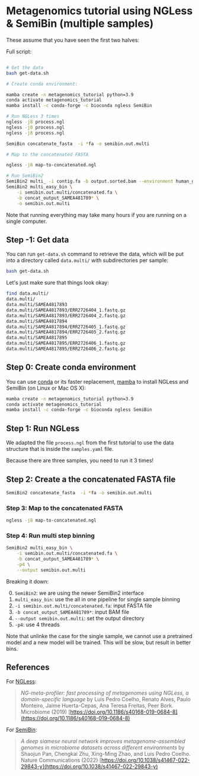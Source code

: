 # Metagenomics tutorial using NGLess & SemiBin (multiple samples)

These assume that you have seen the first two halves:

Full script:

```bash

# Get the data
bash get-data.sh

# Create conda environment:

mamba create -n metagenomics_tutorial python=3.9
conda activate metagenomics_tutorial
mamba install -c conda-forge -c bioconda ngless SemiBin

# Run NGLess 3 times
ngless -j8 process.ngl
ngless -j8 process.ngl
ngless -j8 process.ngl

SemiBin concatenate_fasta  -i *fa -o semibin.out.multi

# Map to the concatenated FASTA

ngless -j8 map-to-concatenated.ngl

# Run SemiBin2
SemiBin2 multi_ -i contig.fa -b output.sorted.bam --environment human_gut -p4 --output semibin.out
SemiBin2 multi_easy_bin \
    -i semibin.out.multi/concatenated.fa \
    -b concat_output_SAMEA481789* \
    -o semibin.out.multi

```

Note that running everything may take many hours if you are running on a single computer.

## Step -1: Get data

You can run `get-data.sh` command to retrieve the data, which will be put into
a directory called `data.multi/` with subdirectories per sample:

```bash
bash get-data.sh
```

Let's just make sure that things look okay:

```bash
find data.multi/
data.multi/
data.multi/SAMEA4817893
data.multi/SAMEA4817893/ERR2726404_1.fastq.gz
data.multi/SAMEA4817893/ERR2726404_2.fastq.gz
data.multi/SAMEA4817894
data.multi/SAMEA4817894/ERR2726405_1.fastq.gz
data.multi/SAMEA4817894/ERR2726405_2.fastq.gz
data.multi/SAMEA4817895
data.multi/SAMEA4817895/ERR2726406_1.fastq.gz
data.multi/SAMEA4817895/ERR2726406_2.fastq.gz
```

## Step 0: Create conda environment


You can use [conda](https://docs.conda.io/) or its faster replacement,
[mamba](https://mamba.readthedocs.io/) to install NGLess and SemiBin (on Linux
or Mac OS X):

```bash
mamba create -n metagenomics_tutorial python=3.9
conda activate metagenomics_tutorial
mamba install -c conda-forge -c bioconda ngless SemiBin
```

## Step 1: Run NGLess

We adapted the file `process.ngl` from the first tutorial to use the data structure that is inside the `samples.yaml` file.

Because there are three samples, you need to run it 3 times!

## Step 2: Create a the concatenated FASTA file

```bash
SemiBin2 concatenate_fasta  -i *fa -o semibin.out.multi
```

### Step 3: Map to the concatenated FASTA

```bash
ngless -j8 map-to-concatenated.ngl
```

### Step 4: Run multi step binning

```bash
SemiBin2 multi_easy_bin \
    -i semibin.out.multi/concatenated.fa \
    -b concat_output_SAMEA481789* \
    -p4 \
    --output semibin.out.multi
```

Breaking it down:

0. `SemiBin2`: we are using the newer SemiBin2 interface
1. `multi_easy_bin`: use the all in one pipeline for single sample binning
2. `-i semibin.out.multi/concatenated.fa`: input FASTA file
3. `-b concat_output_SAMEA481789*`: input BAM file
4. `--output semibin.out.multi`: set the output directory
5. `-p4`: use 4 threads

Note that unlinke the case for the single sample, we cannot use a pretrained model and a new model will be trained. This will be slow, but result in better bins.

## References

For [NGLess](https://ngless.embl.de):

> _NG-meta-profiler: fast processing of metagenomes using NGLess, a
> domain-specific language_ by Luis Pedro Coelho, Renato Alves, Paulo Monteiro,
> Jaime Huerta-Cepas, Ana Teresa Freitas, Peer Bork. Microbiome (2019)
> [https://doi.org/10.1186/s40168-019-0684-8](https://doi.org/10.1186/s40168-019-0684-8)

For [SemiBin](https://semibin.rtfd.io/):

> _A deep siamese neural network improves metagenome-assembled genomes in
> microbiome datasets across different environments_ by Shaojun Pan, Chengkai
> Zhu, Xing-Ming Zhao, and Luis Pedro Coelho. Nature Communications (2022)
> [https://doi.org/10.1038/s41467-022-29843-y](https://doi.org/10.1038/s41467-022-29843-y)

